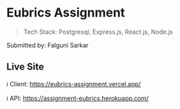 # Eubrics Assignment

> Tech Stack: Postgresql, Express.js, React.js, Node.js

Submitted by: Falguni Sarkar

## Live Site

ℹ️ Client: https://eubrics-assignment.vercel.app/

ℹ️ API: https://assignment-eubrics.herokuapp.com/
